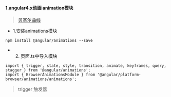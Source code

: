 #### 1.angular4.x动画 animation模块
> [贝塞尔曲线](http://cubic-bezier.com/)

- 1.安装animations模块

```
npm install @angular/animations --save
```
- 2. 页面.ts中导入模块

```
import { trigger, state, style, transition, animate, keyframes, query, stagger } from '@angular/animations';
import { BrowserAnimationsModule } from '@angular/platform-browser/animations/animations';

```

> trigger 触发器


